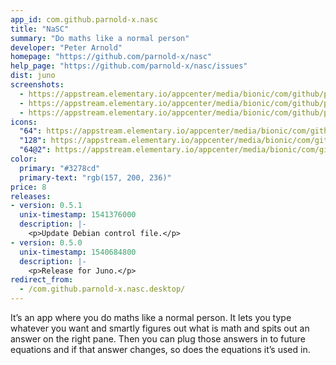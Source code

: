 ```yaml
---
app_id: com.github.parnold-x.nasc
title: "NaSC"
summary: "Do maths like a normal person"
developer: "Peter Arnold"
homepage: "https://github.com/parnold-x/nasc"
help_page: "https://github.com/parnold-x/nasc/issues"
dist: juno
screenshots:
  - https://appstream.elementary.io/appcenter/media/bionic/com/github/parnold-x.nasc/EA5199831EED696B6118C11BF1D67E4B/screenshots/image-1_orig.png
  - https://appstream.elementary.io/appcenter/media/bionic/com/github/parnold-x.nasc/EA5199831EED696B6118C11BF1D67E4B/screenshots/image-2_orig.png
  - https://appstream.elementary.io/appcenter/media/bionic/com/github/parnold-x.nasc/EA5199831EED696B6118C11BF1D67E4B/screenshots/image-3_orig.png
icons:
  "64": https://appstream.elementary.io/appcenter/media/bionic/com/github/parnold-x.nasc/EA5199831EED696B6118C11BF1D67E4B/icons/64x64/com.github.parnold-x.nasc_com.github.parnold-x.nasc.png
  "128": https://appstream.elementary.io/appcenter/media/bionic/com/github/parnold-x.nasc/EA5199831EED696B6118C11BF1D67E4B/icons/128x128/com.github.parnold-x.nasc_com.github.parnold-x.nasc.png
  "64@2": https://appstream.elementary.io/appcenter/media/bionic/com/github/parnold-x.nasc/EA5199831EED696B6118C11BF1D67E4B/icons/64x64@2/com.github.parnold-x.nasc_com.github.parnold-x.nasc.png
color:
  primary: "#3278cd"
  primary-text: "rgb(157, 200, 236)"
price: 8
releases:
- version: 0.5.1
  unix-timestamp: 1541376000
  description: |-
    <p>Update Debian control file.</p>
- version: 0.5.0
  unix-timestamp: 1540684800
  description: |-
    <p>Release for Juno.</p>
redirect_from:
  - /com.github.parnold-x.nasc.desktop/
---
```


<p>It’s an app where you do maths like a normal person. It lets you type whatever you want and smartly figures out what is math and spits out an answer on the right pane. Then you can plug those answers in to future equations and if that answer changes, so does the equations it’s used in.</p>